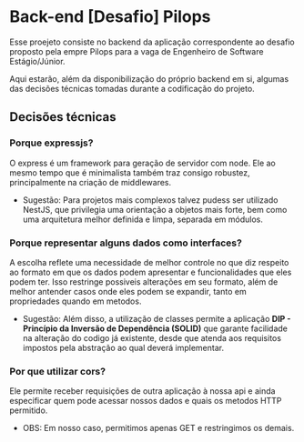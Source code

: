 # Back-end [Desafio] Pilops
Esse proejeto consiste no backend da aplicação correspondente ao desafio proposto pela empre Pilops para a vaga de Engenheiro de Software Estágio/Júnior.

Aqui estarão, além da disponibilização do próprio backend em si, algumas das decisões técnicas tomadas durante a codificação do projeto.

## Decisões técnicas
### Porque expressjs?
O express é um framework para geração de servidor com node. Ele ao mesmo tempo que é minimalista também traz consigo robustez, principalmente na criação de middlewares.

- Sugestão: Para projetos mais complexos talvez pudess ser utilizado NestJS, que privilegia uma orientação a objetos mais forte, bem como uma arquitetura melhor definida e limpa, separada em módulos.

### Porque representar alguns dados como interfaces?
A escolha reflete uma necessidade de melhor controle no que diz respeito ao formato em que os dados podem apresentar e funcionalidades que eles podem ter. Isso restringe possiveis alterações em seu formato, além de melhor antender casos onde eles podem se expandir, tanto em propriedades quando em metodos.

- Sugestão: Além disso, a utilização de classes permite a aplicação **DIP - Princípio da Inversão de Dependência (SOLID)** que garante facilidade na alteração do codigo já existente, desde que atenda aos requisitos impostos pela abstração ao qual deverá implementar.

### Por que utilizar cors?
Ele permite receber requisições de outra aplicação à nossa api e ainda especificar quem pode acessar nossos dados e quais os metodos HTTP permitido.

- OBS: Em nosso caso, permitimos apenas GET e restringimos os demais.